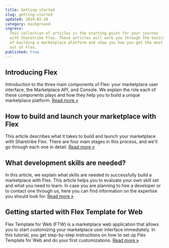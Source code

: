 ```yaml
---
title: Getting started
slug: getting-started
updated: 2019-02-20
category: background
ingress:
  This collection of articles is the starting point for your journey
  with Sharetribe Flex. These articles will walk you through the basics
  of building a marketplace platform and show you how you get the most
  out of Flex.
published: true
---
```


## Introducing Flex

Introduction to the three main components of Flex: your marketplace user
interface, the Marketplace API, and Console. We explain the role each of
these components plays and how they help you to build a unique
marketplace platform. [Read more »](/background/introducing-flex/)

## How to build and launch your marketplace with Flex

This article describes what it takes to build and launch your
marketplace with Sharetribe Flex. There are four main stages in this
process, and we'll go through each one in detail.
[Read more »](/background/how-to-build-and-launch-with-flex/)

## What development skills are needed?

In this article, we explain what skills are needed to successfully build
a marketplace with Flex. This article helps you to evaluate your own
skill set and what you need to learn. In case you are planning to hire a
developer or to contact one through us, here you can find information on
the expertise you should look for.
[Read more »](/background/development-skills/)

## Getting started with Flex Template for Web

Flex Template for Web (FTW) is a marketplace web application that allows
you to start customizing your marketplace user interface immediately. In
this tutorial, you get step-by-step instructions on how to set up Flex
Template for Web and do your first customizations.
[Read more »](/tutorials/getting-started-with-ftw/)
